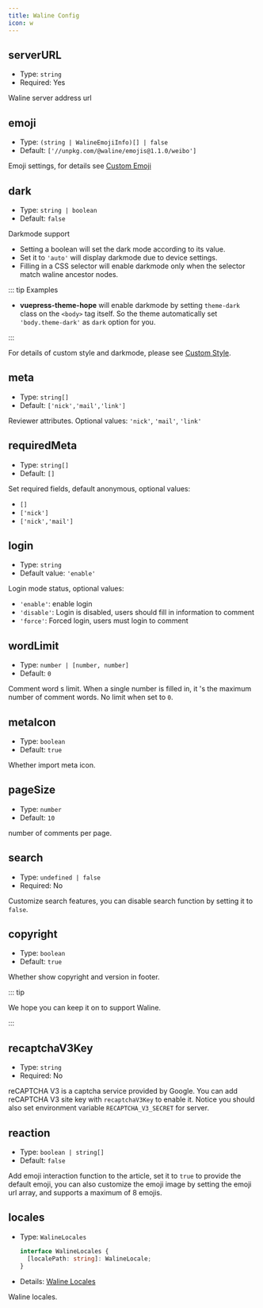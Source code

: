 ```yaml
---
title: Waline Config
icon: w
---
```


## serverURL

- Type: `string`
- Required: Yes

Waline server address url

## emoji

- Type: `(string | WalineEmojiInfo)[] | false`
- Default: `['//unpkg.com/@waline/emojis@1.1.0/weibo']`

Emoji settings, for details see [Custom Emoji](https://waline.js.org/en/guide/client/emoji.html)

## dark

- Type: `string | boolean`
- Default: `false`

Darkmode support

- Setting a boolean will set the dark mode according to its value.
- Set it to `'auto'` will display darkmode due to device settings.
- Filling in a CSS selector will enable darkmode only when the selector match waline ancestor nodes.

::: tip Examples

- **vuepress-theme-hope** will enable darkmode by setting `theme-dark` class on the `<body>` tag itself. So the theme automatically set `'body.theme-dark'` as `dark` option for you.

:::

For details of custom style and darkmode, please see [Custom Style](https://waline.js.org/en/guide/client/style.html).

## meta

- Type: `string[]`
- Default: `['nick','mail','link']`

Reviewer attributes. Optional values: `'nick'`, `'mail'`, `'link'`

## requiredMeta

- Type: `string[]`
- Default: `[]`

Set required fields, default anonymous, optional values:

- `[]`
- `['nick']`
- `['nick','mail']`

## login

- Type: `string`
- Default value: `'enable'`

Login mode status, optional values:

- `'enable'`: enable login
- `'disable'`: Login is disabled, users should fill in information to comment
- `'force'`: Forced login, users must login to comment

## wordLimit

- Type: `number | [number, number]`
- Default: `0`

Comment word s limit. When a single number is filled in, it 's the maximum number of comment words. No limit when set to `0`.

## metaIcon

- Type: `boolean`
- Default: `true`

Whether import meta icon.

## pageSize

- Type: `number`
- Default: `10`

number of comments per page.

## search

- Type: `undefined | false`
- Required: No

Customize search features, you can disable search function by setting it to `false`.

## copyright

- Type: `boolean`
- Default: `true`

Whether show copyright and version in footer.

::: tip

We hope you can keep it on to support Waline.

:::

## recaptchaV3Key

- Type: `string`
- Required: No

reCAPTCHA V3 is a captcha service provided by Google. You can add reCAPTCHA V3 site key with `recaptchaV3Key` to enable it. Notice you should also set environment variable `RECAPTCHA_V3_SECRET` for server.

## reaction

- Type: `boolean | string[]`
- Default: `false`

Add emoji interaction function to the article, set it to `true` to provide the default emoji, you can also customize the emoji image by setting the emoji url array, and supports a maximum of 8 emojis.

## locales

- Type: `WalineLocales`

  ```ts
  interface WalineLocales {
    [localePath: string]: WalineLocale;
  }
  ```

- Details: [Waline Locales](https://waline.js.org/en/cookbook/customize/locale.html)

Waline locales.
